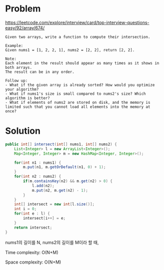 # Problem
https://leetcode.com/explore/interview/card/top-interview-questions-easy/92/array/674/
```
Given two arrays, write a function to compute their intersection.

Example:
Given nums1 = [1, 2, 2, 1], nums2 = [2, 2], return [2, 2].

Note:
Each element in the result should appear as many times as it shows in both arrays.
The result can be in any order.

Follow up:
- What if the given array is already sorted? How would you optimize your algorithm?
- What if nums1's size is small compared to nums2's size? Which algorithm is better?
- What if elements of nums2 are stored on disk, and the memory is limited such that you cannot load all elements into the memory at once?
```

# Solution
```java
public int[] intersect(int[] nums1, int[] nums2) {
    List<Integer> l = new ArrayList<Integer>();
    Map<Integer, Integer> m = new HashMap<Integer, Integer>();

    for(int n1 : nums1) {
        m.put(n1, m.getOrDefault(n1, 0) + 1);
    }
    for(int n2 : nums2) {
        if(m.containsKey(n2) && m.get(n2) > 0) {
            l.add(n2);
            m.put(n2, m.get(n2) - 1);
        }
    }
    int[] intersect = new int[l.size()];
    int i = 0;
    for(int e : l) {
        intersect[i++] = e;
    }
    return intersect;
}
```
nums1의 길이를 N, nums2의 길이를 M이라 할 때,

Time complexity: O(N+M)

Space complexity: O(N+M)
